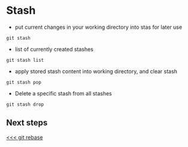 # Stash

- put current changes in your working directory into stas for later use

```shell
git stash
```

- list of currently created stashes

```shell
git stash list
```

- apply stored stash content into working directory, and clear stash

```shell
git stash pop
```

- Delete a specific stash from all stashes

```shell
git stash drop
```

## Next steps

[<<< git rebase](../06_rebase/README.md) 


